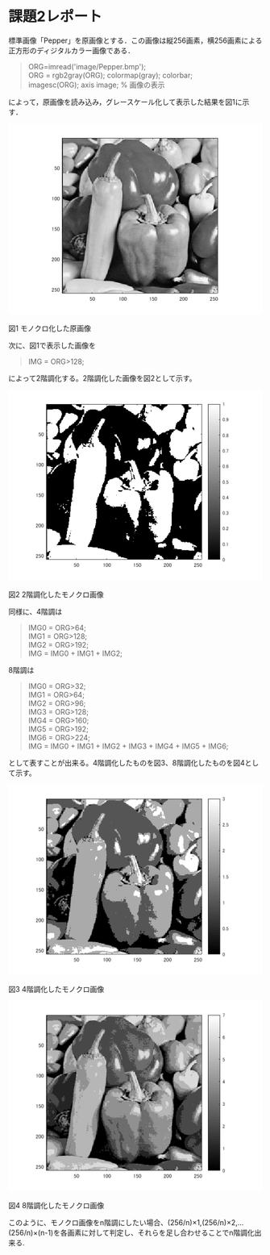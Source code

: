 # 課題2レポート

標準画像「Pepper」を原画像とする．この画像は縦256画素，横256画素による正方形のディジタルカラー画像である．

> ORG=imread('image/Pepper.bmp');  
> ORG = rgb2gray(ORG); colormap(gray); colorbar;  
> imagesc(ORG); axis image; % 画像の表示

によって，原画像を読み込み，グレースケール化して表示した結果を図1に示す．

![モノクロ化した原画像](https://github.com/Shalter774/lecture_image_processing/blob/master/work02_res/0_mono.png)  

図1 モノクロ化した原画像

次に、図1で表示した画像を

> IMG = ORG>128;

によって2階調化する。2階調化した画像を図2として示す。

![2階調化したモノクロ画像](https://github.com/Shalter774/lecture_image_processing/blob/master/work02_res/1.png)

図2 2階調化したモノクロ画像

同様に、4階調は

> IMG0 = ORG>64;  
> IMG1 = ORG>128;  
> IMG2 = ORG>192;  
> IMG = IMG0 + IMG1 + IMG2;

8階調は

> IMG0 = ORG>32;  
> IMG1 = ORG>64;  
> IMG2 = ORG>96;  
> IMG3 = ORG>128;  
> IMG4 = ORG>160;  
> IMG5 = ORG>192;  
> IMG6 = ORG>224;  
> IMG = IMG0 + IMG1 + IMG2 + IMG3 + IMG4 + IMG5 + IMG6;

として表すことが出来る。4階調化したものを図3、8階調化したものを図4として示す。

![4階調化したモノクロ画像](https://github.com/Shalter774/lecture_image_processing/blob/master/work02_res/2.png)

図3 4階調化したモノクロ画像

![8階調化したモノクロ画像](https://github.com/Shalter774/lecture_image_processing/blob/master/work02_res/3.png)

図4 8階調化したモノクロ画像

このように、モノクロ画像をn階調にしたい場合、(256/n)×1,(256/n)×2,...(256/n)×(n-1)を各画素に対して判定し、それらを足し合わせることでn階調化出来る.

